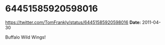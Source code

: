 # 64451585920598016
https://twitter.com/TomFrankly/status/64451585920598016
**Date:** 2011-04-30

Buffalo Wild Wings!
